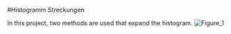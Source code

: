 #Histogramm Streckungen

In this project, two methods are used that expand the histogram.
![Figure_1](https://user-images.githubusercontent.com/92173717/188319904-8bb22a3a-0bb2-4a02-9c95-d44de17a0e51.png)
